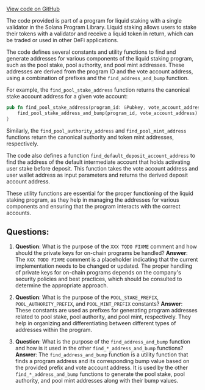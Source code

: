 [View code on GitHub](https://github.com/solana-labs/solana-program-library/stake-pool/single-pool/src/lib.rs)

The code provided is part of a program for liquid staking with a single validator in the Solana Program Library. Liquid staking allows users to stake their tokens with a validator and receive a liquid token in return, which can be traded or used in other DeFi applications.

The code defines several constants and utility functions to find and generate addresses for various components of the liquid staking program, such as the pool stake, pool authority, and pool mint addresses. These addresses are derived from the program ID and the vote account address, using a combination of prefixes and the `find_address_and_bump` function.

For example, the `find_pool_stake_address` function returns the canonical stake account address for a given vote account:

```rust
pub fn find_pool_stake_address(program_id: &Pubkey, vote_account_address: &Pubkey) -> Pubkey {
    find_pool_stake_address_and_bump(program_id, vote_account_address).0
}
```

Similarly, the `find_pool_authority_address` and `find_pool_mint_address` functions return the canonical authority and token mint addresses, respectively.

The code also defines a function `find_default_deposit_account_address` to find the address of the default intermediate account that holds activating user stake before deposit. This function takes the vote account address and user wallet address as input parameters and returns the derived deposit account address.

These utility functions are essential for the proper functioning of the liquid staking program, as they help in managing the addresses for various components and ensuring that the program interacts with the correct accounts.
## Questions: 
 1. **Question**: What is the purpose of the `XXX TODO FIXME` comment and how should the private keys for on-chain programs be handled?
   **Answer**: The `XXX TODO FIXME` comment is a placeholder indicating that the current implementation needs to be changed or updated. The proper handling of private keys for on-chain programs depends on the company's security policies and best practices, which should be consulted to determine the appropriate approach.

2. **Question**: What is the purpose of the `POOL_STAKE_PREFIX`, `POOL_AUTHORITY_PREFIX`, and `POOL_MINT_PREFIX` constants?
   **Answer**: These constants are used as prefixes for generating program addresses related to pool stake, pool authority, and pool mint, respectively. They help in organizing and differentiating between different types of addresses within the program.

3. **Question**: What is the purpose of the `find_address_and_bump` function and how is it used in the other `find_*_address_and_bump` functions?
   **Answer**: The `find_address_and_bump` function is a utility function that finds a program address and its corresponding bump value based on the provided prefix and vote account address. It is used by the other `find_*_address_and_bump` functions to generate the pool stake, pool authority, and pool mint addresses along with their bump values.